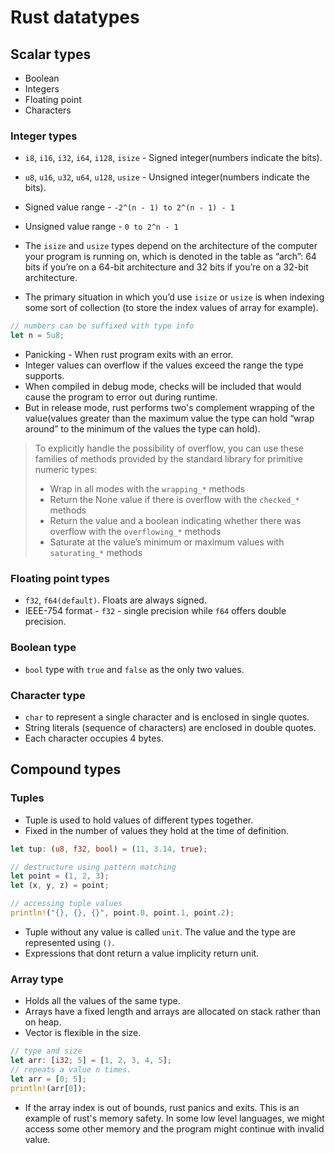 # Rust datatypes

## Scalar types

- Boolean
- Integers
- Floating point
- Characters

### Integer types

- `i8`, `i16`, `i32`, `i64`, `i128`, `isize` - Signed integer(numbers indicate the bits).
- `u8`, `u16`, `u32`, `u64`, `u128`, `usize` - Unsigned integer(numbers indicate the bits).

- Signed value range - `-2^(n - 1) to 2^(n - 1) - 1`
- Unsigned value range - `0 to 2^n - 1`

- The `isize` and `usize` types depend on the architecture of the computer your program is running on, which is denoted in the table as “arch”: 64 bits if you’re on a 64-bit architecture and 32 bits if you’re on a 32-bit architecture.
- The primary situation in which you’d use `isize` or `usize` is when indexing some sort of collection (to store the index values of array for example).

```rust
// numbers can be suffixed with type info
let n = 5u8;
```

- Panicking - When rust program exits with an error.
- Integer values can overflow if the values exceed the range the type supports.
- When compiled in debug mode, checks will be included that would cause the program to error out during runtime.
- But in release mode, rust performs two's complement wrapping of the value(values greater than the maximum value the type can hold “wrap around” to the minimum of the values the type can hold).

> To explicitly handle the possibility of overflow, you can use these families of methods provided by the standard library for primitive numeric types:
>
> - Wrap in all modes with the `wrapping_*` methods
> - Return the None value if there is overflow with the `checked_*` methods
> - Return the value and a boolean indicating whether there was overflow with the `overflowing_*` methods
> - Saturate at the value’s minimum or maximum values with `saturating_*` methods

### Floating point types

- `f32`, `f64(default)`. Floats are always signed.
- IEEE-754 format - `f32` - single precision while `f64` offers double precision.

### Boolean type

- `bool` type with `true` and `false` as the only two values.

### Character type

- `char` to represent a single character and is enclosed in single quotes.
- String literals (sequence of characters) are enclosed in double quotes.
- Each character occupies 4 bytes.

## Compound types

### Tuples

- Tuple is used to hold values of different types together.
- Fixed in the number of values they hold at the time of definition.

```rust
let tup: (u8, f32, bool) = (11, 3.14, true);

// destructure using pattern matching
let point = (1, 2, 3);
let (x, y, z) = point;

// accessing tuple values
println!("{}, {}, {}", point.0, point.1, point.2);
```

- Tuple without any value is called `unit`. The value and the type are represented using `()`.
- Expressions that dont return a value implicity return unit.

### Array type

- Holds all the values of the same type.
- Arrays have a fixed length and arrays are allocated on stack rather than on heap.
- Vector is flexible in the size.

```rust
// type and size
let arr: [i32; 5] = [1, 2, 3, 4, 5];
// repeats a value n times.
let arr = [0; 5];
println!(arr[0]);
```

- If the array index is out of bounds, rust panics and exits. This is an example of rust's memory safety. In some low level languages, we might access some other memory and the program might continue with invalid value.
